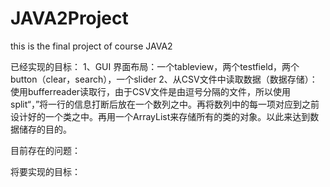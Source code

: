 # JAVA2Project
this is the final project of course JAVA2

已经实现的目标：
1、GUI 界面布局：一个tableview，两个testfield，两个button（clear，search），一个slider
2、从CSV文件中读取数据（数据存储）：使用bufferreader读取行，由于CSV文件是由逗号分隔的文件，所以使用split“，”将一行的信息打断后放在一个数列之中。再将数列中的每一项对应到之前设计好的一个类之中。再用一个ArrayList来存储所有的类的对象。以此来达到数据储存的目的。

目前存在的问题：

将要实现的目标：
